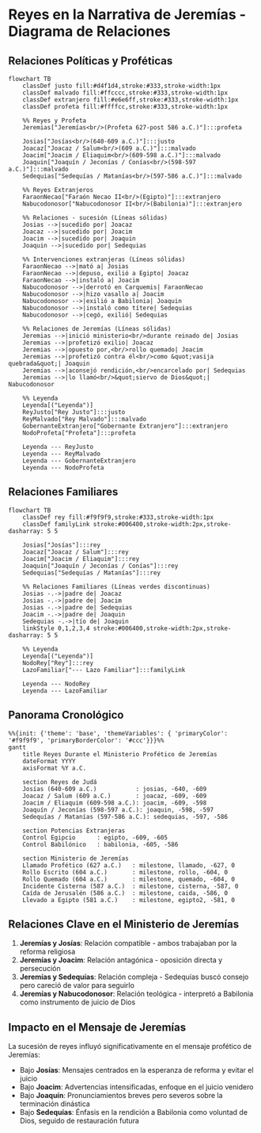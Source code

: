 # Reyes en la Narrativa de Jeremías - Diagrama de Relaciones

## Relaciones Políticas y Proféticas

```mermaid
flowchart TB
    classDef justo fill:#d4f1d4,stroke:#333,stroke-width:1px
    classDef malvado fill:#ffcccc,stroke:#333,stroke-width:1px
    classDef extranjero fill:#e6e6ff,stroke:#333,stroke-width:1px
    classDef profeta fill:#ffffcc,stroke:#333,stroke-width:1px
    
    %% Reyes y Profeta
    Jeremias["Jeremías<br/>(Profeta 627-post 586 a.C.)"]:::profeta
    
    Josias["Josías<br/>(640-609 a.C.)"]:::justo
    Joacaz["Joacaz / Salum<br/>(609 a.C.)"]:::malvado
    Joacim["Joacim / Eliaquim<br/>(609-598 a.C.)"]:::malvado
    Joaquin["Joaquín / Jeconías / Conías<br/>(598-597 a.C.)"]:::malvado
    Sedequias["Sedequías / Matanías<br/>(597-586 a.C.)"]:::malvado
    
    %% Reyes Extranjeros
    FaraonNecao["Faraón Necao II<br/>(Egipto)"]:::extranjero
    Nabucodonosor["Nabucodonosor II<br/>(Babilonia)"]:::extranjero
    
    %% Relaciones - sucesión (Líneas sólidas)
    Josias -->|sucedido por| Joacaz
    Joacaz -->|sucedido por| Joacim
    Joacim -->|sucedido por| Joaquin
    Joaquin -->|sucedido por| Sedequias
    
    %% Intervenciones extranjeras (Líneas sólidas)
    FaraonNecao -->|mató a| Josias
    FaraonNecao -->|depuso, exilió a Egipto| Joacaz
    FaraonNecao -->|instaló a| Joacim
    Nabucodonosor -->|derrotó en Carquemis| FaraonNecao
    Nabucodonosor -->|hizo vasallo a| Joacim
    Nabucodonosor -->|exilió a Babilonia| Joaquin
    Nabucodonosor -->|instaló como títere| Sedequias
    Nabucodonosor -->|cegó, exilió| Sedequias
    
    %% Relaciones de Jeremías (Líneas sólidas)
    Jeremias -->|inició ministerio<br/>durante reinado de| Josias
    Jeremias -->|profetizó exilio| Joacaz
    Jeremias -->|opuesto por,<br/>rollo quemado| Joacim
    Jeremias -->|profetizó contra él<br/>como &quot;vasija quebrada&quot;| Joaquin
    Jeremias -->|aconsejó rendición,<br/>encarcelado por| Sedequias
    Jeremias -->|lo llamó<br/>&quot;siervo de Dios&quot;| Nabucodonosor
    
    %% Leyenda
    Leyenda[("Leyenda")]
    ReyJusto["Rey Justo"]:::justo
    ReyMalvado["Rey Malvado"]:::malvado
    GobernanteExtranjero["Gobernante Extranjero"]:::extranjero
    NodoProfeta["Profeta"]:::profeta
    
    Leyenda --- ReyJusto
    Leyenda --- ReyMalvado
    Leyenda --- GobernanteExtranjero
    Leyenda --- NodoProfeta
```

## Relaciones Familiares

```mermaid
flowchart TB
    classDef rey fill:#f9f9f9,stroke:#333,stroke-width:1px
    classDef familyLink stroke:#006400,stroke-width:2px,stroke-dasharray: 5 5

    Josias["Josías"]:::rey
    Joacaz["Joacaz / Salum"]:::rey
    Joacim["Joacim / Eliaquim"]:::rey
    Joaquin["Joaquín / Jeconías / Conías"]:::rey
    Sedequias["Sedequías / Matanías"]:::rey

    %% Relaciones Familiares (Líneas verdes discontinuas)
    Josias -.->|padre de| Joacaz
    Josias -.->|padre de| Joacim
    Josias -.->|padre de| Sedequias
    Joacim -.->|padre de| Joaquin
    Sedequias -.->|tío de| Joaquin
    linkStyle 0,1,2,3,4 stroke:#006400,stroke-width:2px,stroke-dasharray: 5 5

    %% Leyenda
    Leyenda[("Leyenda")]
    NodoRey["Rey"]:::rey
    LazoFamiliar["--- Lazo Familiar"]:::familyLink

    Leyenda --- NodoRey
    Leyenda --- LazoFamiliar
```

## Panorama Cronológico

```mermaid
%%{init: {'theme': 'base', 'themeVariables': { 'primaryColor': '#f9f9f9', 'primaryBorderColor': '#ccc'}}}%%
gantt
    title Reyes Durante el Ministerio Profético de Jeremías
    dateFormat YYYY
    axisFormat %Y a.C.
    
    section Reyes de Judá
    Josías (640-609 a.C.)           : josias, -640, -609
    Joacaz / Salum (609 a.C.)       : joacaz, -609, -609
    Joacim / Eliaquim (609-598 a.C.): joacim, -609, -598
    Joaquín / Jeconías (598-597 a.C.): joaquin, -598, -597
    Sedequías / Matanías (597-586 a.C.): sedequias, -597, -586
    
    section Potencias Extranjeras
    Control Egipcio      : egipto, -609, -605
    Control Babilónico   : babilonia, -605, -586
    
    section Ministerio de Jeremías
    Llamado Profético (627 a.C.)   : milestone, llamado, -627, 0
    Rollo Escrito (604 a.C.)       : milestone, rollo, -604, 0
    Rollo Quemado (604 a.C.)       : milestone, quemado, -604, 0
    Incidente Cisterna (587 a.C.)  : milestone, cisterna, -587, 0
    Caída de Jerusalén (586 a.C.)  : milestone, caida, -586, 0
    Llevado a Egipto (581 a.C.)    : milestone, egipto2, -581, 0
```

## Relaciones Clave en el Ministerio de Jeremías

1.  **Jeremías y Josías**: Relación compatible - ambos trabajaban por la reforma religiosa
2.  **Jeremías y Joacim**: Relación antagónica - oposición directa y persecución
3.  **Jeremías y Sedequías**: Relación compleja - Sedequías buscó consejo pero careció de valor para seguirlo
4.  **Jeremías y Nabucodonosor**: Relación teológica - interpretó a Babilonia como instrumento de juicio de Dios

## Impacto en el Mensaje de Jeremías

La sucesión de reyes influyó significativamente en el mensaje profético de Jeremías:

-   Bajo **Josías**: Mensajes centrados en la esperanza de reforma y evitar el juicio
-   Bajo **Joacim**: Advertencias intensificadas, enfoque en el juicio venidero
-   Bajo **Joaquín**: Pronunciamientos breves pero severos sobre la terminación dinástica
-   Bajo **Sedequías**: Énfasis en la rendición a Babilonia como voluntad de Dios, seguido de restauración futura